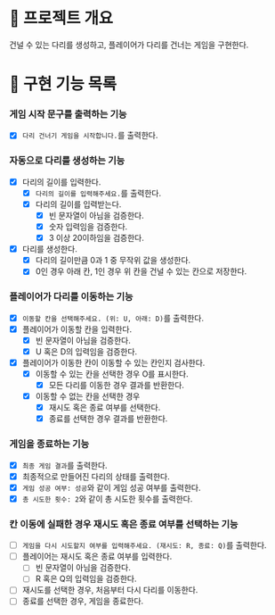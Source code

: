 # 💪 프로젝트 개요

건널 수 있는 다리를 생성하고, 플레이어가 다리를 건너는 게임을 구현한다.

# 📝 구현 기능 목록

### 게임 시작 문구를 출력하는 기능

- [x] `다리 건너기 게임을 시작합니다.`를 출력한다.

### 자동으로 다리를 생성하는 기능

- [x] 다리의 길이를 입력한다.
    - [x] `다리의 길이를 입력해주세요.`를 출력한다.
    - [x] 다리의 길이를 입력받는다.
        - [x] 빈 문자열이 아님을 검증한다.
        - [x] 숫자 입력임을 검증한다.
        - [x] 3 이상 20이하임을 검증한다.
- [x] 다리를 생성한다.
    - [x] 다리의 길이만큼 0과 1 중 무작위 값을 생성한다.
    - [x] 0인 경우 아래 칸, 1인 경우 위 칸을 건널 수 있는 칸으로 저장한다.

### 플레이어가 다리를 이동하는 기능

- [x] `이동할 칸을 선택해주세요. (위: U, 아래: D)`를 출력한다.
- [x] 플레이어가 이동할 칸을 입력한다.
    - [x] 빈 문자열이 아님을 검증한다.
    - [x] U 혹은 D의 입력임을 검증한다.
- [x] 플레이어가 이동한 칸이 이동할 수 있는 칸인지 검사한다.
    - [x] 이동할 수 있는 칸을 선택한 경우 O를 표시한다.
        - [x] 모든 다리를 이동한 경우 결과를 반환한다.
    - [x] 이동할 수 없는 칸을 선택한 경우
        - [x] 재시도 혹은 종료 여부를 선택한다.
        - [x] 종료를 선택한 경우 결과를 반환한다.

### 게임을 종료하는 기능

- [x] `최종 게임 결과`를 출력한다.
- [x] 최종적으로 만들어진 다리의 상태를 출력한다.
- [x] `게임 성공 여부: 성공`와 같이 게임 성공 여부를 출력한다.
- [x] `총 시도한 횟수: 2`와 같이 총 시도한 횟수를 출력한다.

### 칸 이동에 실패한 경우 재시도 혹은 종료 여부를 선택하는 기능

- [ ] `게임을 다시 시도할지 여부를 입력해주세요. (재시도: R, 종료: Q)`를 출력한다.
- [ ] 플레이어는 재시도 혹은 종료 여부를 입력한다.
    - [ ] 빈 문자열이 아님을 검증한다.
    - [ ] R 혹은 Q의 입력임을 검증한다.
- [ ] 재시도를 선택한 경우, 처음부터 다시 다리를 이동한다.
- [ ] 종료를 선택한 경우, 게임을 종료한다.
